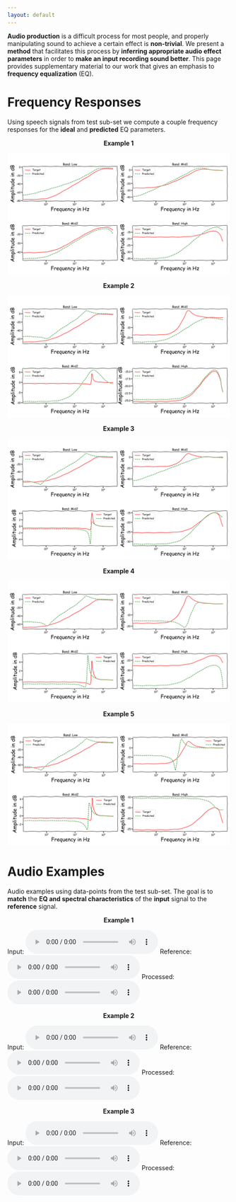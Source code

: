 ```yaml
---
layout: default
---
```

**Audio production** is a difficult process for most people, and properly manipulating sound to achieve a certain effect is **non-trivial**. We present a **method** that facilitates this process by **inferring appropriate audio effect parameters** in order to **make an input recording sound better**. This page provides supplementary material to our work that gives an emphasis to **frequency equalization** (EQ).

# Frequency Responses
Using speech signals from test sub-set we compute a couple frequency responses for the **ideal** and **predicted** EQ parameters.


<p align="center"> <b>Example 1</b></p>

![Example 1](https://raw.githubusercontent.com/Js-Mim/sp-demo/master/figures/f_r_a.png)

<p align="center"> <b>Example 2</b></p>                                        

![Example 2](https://raw.githubusercontent.com/Js-Mim/sp-demo/master/figures/f_r_b.png)

<p align="center"> <b>Example 3</b></p>                                        

![Example 3](https://raw.githubusercontent.com/Js-Mim/sp-demo/master/figures/f_r_c.png)

<p align="center"> <b>Example 4</b></p>                                        

![Example 4](https://raw.githubusercontent.com/Js-Mim/sp-demo/master/figures/f_r_d.png)

<p align="center"> <b>Example 5</b></p>                                       

![Example 5](https://raw.githubusercontent.com/Js-Mim/sp-demo/master/figures/f_r_e.png)



# Audio Examples
Audio examples using data-points from the test sub-set. The goal is to **match** the **EQ and spectral characteristics** of the **input** signal to the **reference** signal.

<p align="center"> <b>Example 1</b></p>
Input: <audio controls="1"><source src="https://raw.githubusercontent.com/Js-Mim/sp-demo/raw/master/audio_files/ex1_input.wav"></audio>
Reference: <audio controls="1"><source src="https://raw.githubusercontent.com/Js-Mim/sp-demo/raw/master/audio_files/ex1_reference.wav"></audio>
Processed: <audio controls="1"><source src="https://raw.githubusercontent.com/Js-Mim/sp-demo/raw/master/audio_files/ex1_estimated.wav"></audio>

<p align="center"> <b>Example 2</b></p>
Input: <audio controls="1"><source src="https://raw.githubusercontent.com/Js-Mim/sp-demo/raw/master/audio_files/ex2_input.wav"></audio>
Reference: <audio controls="1"><source src="https://raw.githubusercontent.com/Js-Mim/sp-demo/raw/master/audio_files/ex2_reference.wav"></audio>
Processed: <audio controls="1"><source src="https://raw.githubusercontent.com/Js-Mim/sp-demo/raw/master/audio_files/ex2_estimated.wav"></audio>

<p align="center"> <b>Example 3</b></p>
Input: <audio controls="1"><source src="https://raw.githubusercontent.com/Js-Mim/sp-demo/raw/master/audio_files/ex3_input.wav"></audio>
Reference: <audio controls="1"><source src="https://raw.githubusercontent.com/Js-Mim/sp-demo/raw/master/audio_files/ex3_reference.wav"></audio>
Processed: <audio controls="1"><source src="https://raw.githubusercontent.com/Js-Mim/sp-demo/raw/master/audio_files/ex3_estimated.wav"></audio>
